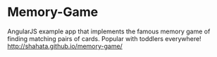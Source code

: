 Memory-Game
===========

AngularJS example app that implements the famous memory game of finding matching pairs of cards.  Popular with toddlers everywhere!
http://shahata.github.io/memory-game/
